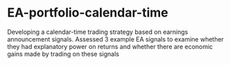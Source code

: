 # EA-portfolio-calendar-time
Developing a calendar-time trading strategy based on earnings announcement signals. Assessed 3 example EA signals to examine whether they had explanatory power on returns and whether there are economic gains made by trading on these signals 
